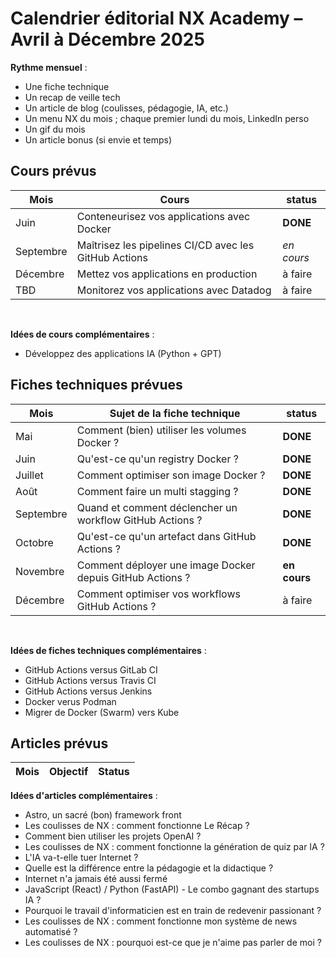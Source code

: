 # Calendrier éditorial NX Academy – Avril à Décembre 2025


**Rythme mensuel** :
- Une fiche technique
- Un recap de veille tech
- Un article de blog (coulisses, pédagogie, IA, etc.)
- Un menu NX du mois ; chaque premier lundi du mois, LinkedIn perso
- Un gif du mois
- Un article bonus (si envie et temps)


## Cours prévus

| Mois      | Cours                                                 | status      |
| --------- | ----------------------------------------------------- | ----------- |
| Juin      | Conteneurisez vos applications avec Docker            | **DONE**    |
| Septembre | Maîtrisez les pipelines CI/CD avec les GitHub Actions | _en cours_  |
| Décembre  | Mettez vos applications en production                 | à faire     |
| TBD       | Monitorez vos applications avec Datadog               | à faire     |

<br>

**Idées de cours complémentaires** :

- Développez des applications IA (Python + GPT)


## Fiches techniques prévues

| Mois      | Sujet de la fiche technique                               | status       |
| --------- | --------------------------------------------------------- | ------------ |
| Mai       | Comment (bien) utiliser les volumes Docker ?              | **DONE**     |
| Juin      | Qu'est-ce qu'un registry Docker ?                         | **DONE**     |
| Juillet   | Comment optimiser son image Docker ?                      | **DONE**     |
| Août      | Comment faire un multi stagging ?                         | **DONE**     |
| Septembre | Quand et comment déclencher un workflow GitHub Actions ?  | **DONE**     |
| Octobre   | Qu'est-ce qu'un artefact dans GitHub Actions ?            | **DONE**     |
| Novembre  | Comment déployer une image Docker depuis GitHub Actions ? | **en cours** |
| Décembre  | Comment optimiser vos workflows GitHub Actions ?          | à faire      |

<br>

**Idées de fiches techniques complémentaires** :

- GitHub Actions versus GitLab CI
- GitHub Actions versus Travis CI
- GitHub Actions versus Jenkins
- Docker verus Podman
- Migrer de Docker (Swarm) vers Kube


## Articles prévus

| Mois      | Objectif                                                                | Status        |
| --------- | ----------------------------------------------------------------------- | ------------- |


**Idées d'articles complémentaires** :

- Astro, un sacré (bon) framework front
- Les coulisses de NX : comment fonctionne Le Récap ?
- Comment bien utiliser les projets OpenAI ?
- Les coulisses de NX : comment fonctionne la génération de quiz par IA ?
- L'IA va-t-elle tuer Internet ?
- Quelle est la différence entre la pédagogie et la didactique ?
- Internet n'a jamais été aussi fermé
- JavaScript (React) / Python (FastAPI) - Le combo gagnant des startups IA ?
- Pourquoi le travail d'informaticien est en train de redevenir passionant ?
- Les coulisses de NX : comment fonctionne mon système de news automatisé ?
- Les coulisses de NX : pourquoi est-ce que je n'aime pas parler de moi ?


<!-- ## Misc (idées d'articles, de cours, de fiches techniques)

- Commencer à réfléchir aux articles dédiés au mathématiques pour introduction la data science et le ML.
  - Mathématiques essentielles pour comprendre l’IA
  - Visualiser les vecteurs, matrices, fonctions
  - Pourquoi l’algèbre linéaire est (vraiment) utile ?


## Recap mensuel – Veille technique

| Mois    | Objectif                                      |
| ------- | --------------------------------------------- |
| Mai     | Recap                                         |
| Juin    | Recap + relai du cours Docker s’il est public |
| Juillet | Recap                                         |
| Août    | Recap + teaser du cours CI/CD à venir         |

--- -->
